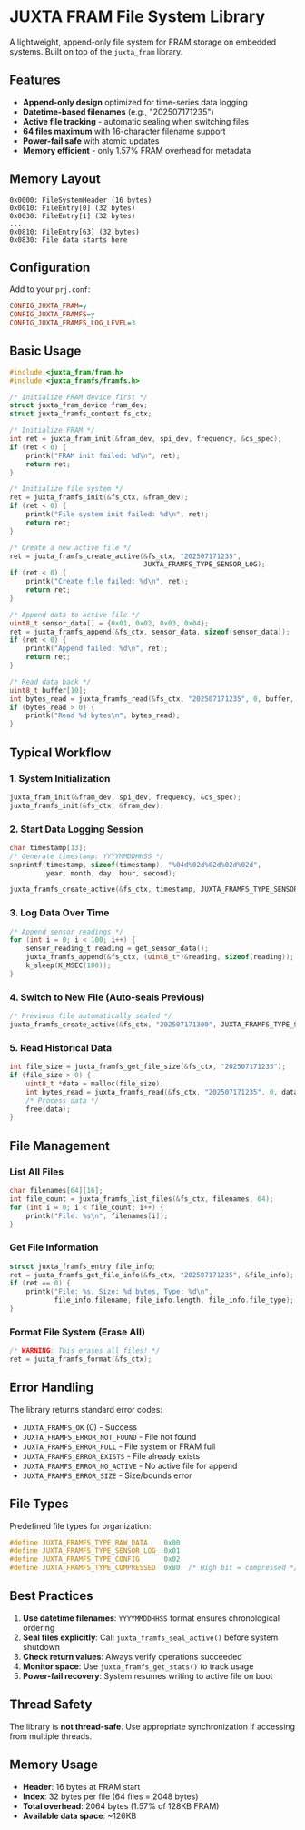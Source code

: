 # JUXTA FRAM File System Library

A lightweight, append-only file system for FRAM storage on embedded systems. Built on top of the `juxta_fram` library.

## Features

- **Append-only design** optimized for time-series data logging
- **Datetime-based filenames** (e.g., "202507171235")
- **Active file tracking** - automatic sealing when switching files
- **64 files maximum** with 16-character filename support
- **Power-fail safe** with atomic updates
- **Memory efficient** - only 1.57% FRAM overhead for metadata

## Memory Layout

```
0x0000: FileSystemHeader (16 bytes)
0x0010: FileEntry[0] (32 bytes)
0x0030: FileEntry[1] (32 bytes)
...
0x0810: FileEntry[63] (32 bytes)
0x0830: File data starts here
```

## Configuration

Add to your `prj.conf`:

```ini
CONFIG_JUXTA_FRAM=y
CONFIG_JUXTA_FRAMFS=y
CONFIG_JUXTA_FRAMFS_LOG_LEVEL=3
```

## Basic Usage

```c
#include <juxta_fram/fram.h>
#include <juxta_framfs/framfs.h>

/* Initialize FRAM device first */
struct juxta_fram_device fram_dev;
struct juxta_framfs_context fs_ctx;

/* Initialize FRAM */
int ret = juxta_fram_init(&fram_dev, spi_dev, frequency, &cs_spec);
if (ret < 0) {
    printk("FRAM init failed: %d\n", ret);
    return ret;
}

/* Initialize file system */
ret = juxta_framfs_init(&fs_ctx, &fram_dev);
if (ret < 0) {
    printk("File system init failed: %d\n", ret);
    return ret;
}

/* Create a new active file */
ret = juxta_framfs_create_active(&fs_ctx, "202507171235", 
                                 JUXTA_FRAMFS_TYPE_SENSOR_LOG);
if (ret < 0) {
    printk("Create file failed: %d\n", ret);
    return ret;
}

/* Append data to active file */
uint8_t sensor_data[] = {0x01, 0x02, 0x03, 0x04};
ret = juxta_framfs_append(&fs_ctx, sensor_data, sizeof(sensor_data));
if (ret < 0) {
    printk("Append failed: %d\n", ret);
    return ret;
}

/* Read data back */
uint8_t buffer[10];
int bytes_read = juxta_framfs_read(&fs_ctx, "202507171235", 0, buffer, sizeof(buffer));
if (bytes_read > 0) {
    printk("Read %d bytes\n", bytes_read);
}
```

## Typical Workflow

### 1. System Initialization
```c
juxta_fram_init(&fram_dev, spi_dev, frequency, &cs_spec);
juxta_framfs_init(&fs_ctx, &fram_dev);
```

### 2. Start Data Logging Session
```c
char timestamp[13];
/* Generate timestamp: YYYYMMDDHHSS */
snprintf(timestamp, sizeof(timestamp), "%04d%02d%02d%02d%02d", 
         year, month, day, hour, second);

juxta_framfs_create_active(&fs_ctx, timestamp, JUXTA_FRAMFS_TYPE_SENSOR_LOG);
```

### 3. Log Data Over Time
```c
/* Append sensor readings */
for (int i = 0; i < 100; i++) {
    sensor_reading_t reading = get_sensor_data();
    juxta_framfs_append(&fs_ctx, (uint8_t*)&reading, sizeof(reading));
    k_sleep(K_MSEC(100));
}
```

### 4. Switch to New File (Auto-seals Previous)
```c
/* Previous file automatically sealed */
juxta_framfs_create_active(&fs_ctx, "202507171300", JUXTA_FRAMFS_TYPE_SENSOR_LOG);
```

### 5. Read Historical Data
```c
int file_size = juxta_framfs_get_file_size(&fs_ctx, "202507171235");
if (file_size > 0) {
    uint8_t *data = malloc(file_size);
    int bytes_read = juxta_framfs_read(&fs_ctx, "202507171235", 0, data, file_size);
    /* Process data */
    free(data);
}
```

## File Management

### List All Files
```c
char filenames[64][16];
int file_count = juxta_framfs_list_files(&fs_ctx, filenames, 64);
for (int i = 0; i < file_count; i++) {
    printk("File: %s\n", filenames[i]);
}
```

### Get File Information
```c
struct juxta_framfs_entry file_info;
ret = juxta_framfs_get_file_info(&fs_ctx, "202507171235", &file_info);
if (ret == 0) {
    printk("File: %s, Size: %d bytes, Type: %d\n", 
           file_info.filename, file_info.length, file_info.file_type);
}
```

### Format File System (Erase All)
```c
/* WARNING: This erases all files! */
ret = juxta_framfs_format(&fs_ctx);
```

## Error Handling

The library returns standard error codes:

- `JUXTA_FRAMFS_OK` (0) - Success
- `JUXTA_FRAMFS_ERROR_NOT_FOUND` - File not found
- `JUXTA_FRAMFS_ERROR_FULL` - File system or FRAM full
- `JUXTA_FRAMFS_ERROR_EXISTS` - File already exists
- `JUXTA_FRAMFS_ERROR_NO_ACTIVE` - No active file for append
- `JUXTA_FRAMFS_ERROR_SIZE` - Size/bounds error

## File Types

Predefined file types for organization:

```c
#define JUXTA_FRAMFS_TYPE_RAW_DATA    0x00
#define JUXTA_FRAMFS_TYPE_SENSOR_LOG  0x01  
#define JUXTA_FRAMFS_TYPE_CONFIG      0x02
#define JUXTA_FRAMFS_TYPE_COMPRESSED  0x80  /* High bit = compressed */
```

## Best Practices

1. **Use datetime filenames**: `YYYYMMDDHHSS` format ensures chronological ordering
2. **Seal files explicitly**: Call `juxta_framfs_seal_active()` before system shutdown
3. **Check return values**: Always verify operations succeeded
4. **Monitor space**: Use `juxta_framfs_get_stats()` to track usage
5. **Power-fail recovery**: System resumes writing to active file on boot

## Thread Safety

The library is **not thread-safe**. Use appropriate synchronization if accessing from multiple threads.

## Memory Usage

- **Header**: 16 bytes at FRAM start
- **Index**: 32 bytes per file (64 files = 2048 bytes)
- **Total overhead**: 2064 bytes (1.57% of 128KB FRAM)
- **Available data space**: ~126KB 